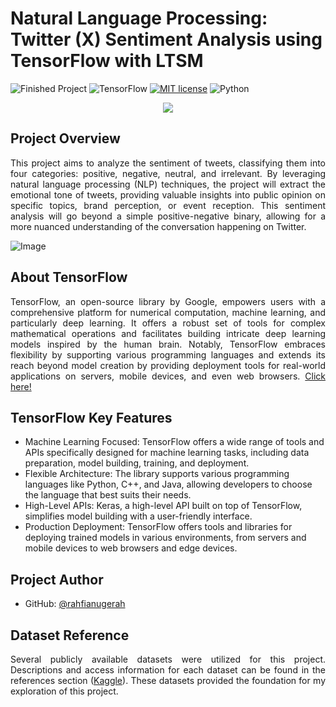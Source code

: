 # Natural Language Processing: Twitter (X) Sentiment Analysis using TensorFlow with LTSM

![Finished Project]( https://img.shields.io/badge/Finished_Project-Yes-green)
![TensorFlow]( https://img.shields.io/badge/TensorFlow-v2.15.0-ff8500)
[![MIT license](https://img.shields.io/badge/License-MIT-blue.svg)](https://github.com/rahfianugerah/nlp-twitter-sentiment-analysis/blob/main/LICENSE)
![Python](https://img.shields.io/badge/Made_with-Python-blue.svg)

<div align="center">
  <img src="https://github.com/rahfianugerah/nlp-twitter-sentiment-analysis/assets/156213717/1010f123-602b-4fe9-bed1-25b8f212150c"/>
</div>

## Project Overview
<p align="justify">
  This project aims to analyze the sentiment of tweets, classifying them into four categories: positive, negative, neutral, and irrelevant. 
  By leveraging natural language processing (NLP) techniques, the project will extract the emotional tone of tweets, providing valuable 
  insights into public opinion on specific topics, brand perception, or event reception. 
  This sentiment analysis will go beyond a simple positive-negative binary, allowing for a more nuanced understanding of the conversation happening on Twitter.
</p>

![Image](https://github.com/rxzv/rpsic/assets/156213717/694cbca1-60dd-47ff-9a87-74efcc559bbb)

## About TensorFlow
<p align="justify">
  TensorFlow, an open-source library by Google, empowers users with a comprehensive platform for numerical computation, machine learning, and particularly deep learning. 
  It offers a robust set of tools for complex mathematical operations and facilitates building intricate deep learning models inspired by the human brain. 
  Notably, TensorFlow embraces flexibility by supporting various programming languages and extends its reach beyond model creation 
  by providing deployment tools for real-world applications on servers, mobile devices, and even web browsers. <a href="https://github.com/tensorflow/tensorflow">Click here!</a>
</p>

## TensorFlow Key Features
- Machine Learning Focused: TensorFlow offers a wide range of tools and APIs specifically designed for machine learning tasks, including data preparation, model building, training, and deployment.
- Flexible Architecture: The library supports various programming languages like Python, C++, and Java, allowing developers to choose the language that best suits their needs.
- High-Level APIs: Keras, a high-level API built on top of TensorFlow, simplifies model building with a user-friendly interface.
- Production Deployment: TensorFlow offers tools and libraries for deploying trained models in various environments, from servers and mobile devices to web browsers and edge devices.

## Project Author
- GitHub: [@rahfianugerah](https://www.github.com/rahfianugerah)

## Dataset Reference

<p align="justify">
  Several publicly available datasets were utilized for this project. 
  Descriptions and access information for each dataset can be found in the references section
  (<a href="https://www.kaggle.com/datasets/jp797498e/twitter-entity-sentiment-analysis">Kaggle</a>). These datasets provided the foundation for my exploration of this project.
</p>
